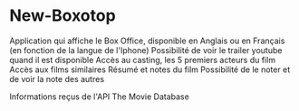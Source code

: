 # New-Boxotop
Application qui affiche le Box Office, disponible en Anglais ou en Français (en fonction de la langue de l'Iphone)
Possibilité de voir le trailer youtube quand il est disponible
Accès au casting, les 5 premiers acteurs du film
Accès aux films similaires
Résumé et notes du film
Possibilité de le noter et de voir la note des autres

Informations reçus de l'API The Movie Database
